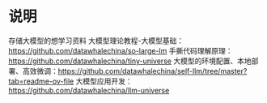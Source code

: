 # 说明
存储大模型的想学习资料
大模型理论教程-大模型基础：https://github.com/datawhalechina/so-large-lm
手撕代码理解原理：https://github.com/datawhalechina/tiny-universe
大模型的环境配置、本地部署、高效微调：https://github.com/datawhalechina/self-llm/tree/master?tab=readme-ov-file
大模型应用开发：https://github.com/datawhalechina/llm-universe
